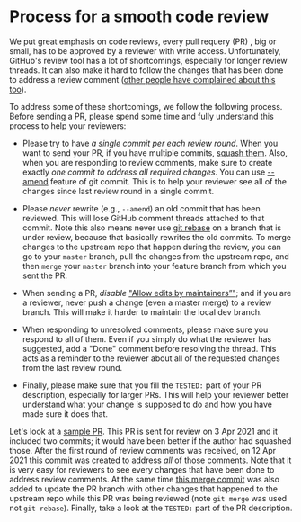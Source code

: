 # Process for a smooth code review

We put great emphasis on code reviews, every pull requery (PR) , big or small,
has to be approved by a reviewer with write access. Unfortunately, GitHub's
review tool has a lot of shortcomings, especially for longer review threads.
It can also make it hard to follow the changes that has been done to address
a review comment
([other people have complained about this too](https://github.com/github-community/community/discussions/9956)).

To address some of these shortcomings, we follow the following process. Before
sending a PR, please spend some time and fully understand this process to help
your reviewers:

- Please try to have _a single commit per each review round_. When you want
  to send your PR, if you have multiple commits,
  [squash them](https://stackoverflow.com/questions/5189560/how-to-squash-my-last-x-commits-together).
  Also, when you are responding to review comments, make sure to create exactly
  _one commit to address all required changes_. You can use
  [--amend](https://git-scm.com/docs/git-commit#Documentation/git-commit.txt---amend)
  feature of git commit. This is to help your reviewer see all of the changes
  since last review round in a single commit.

- Please _never_ rewrite (e.g., `--amend`) an old commit that has been reviewed.
  This will lose GitHub comment threads attached to that commit.
  Note this also means never use
  [git rebase](https://git-scm.com/docs/git-rebase) on a branch that is under
  review, because that basically rewrites the old commits.
  To merge changes to the upstream repo that happen during the review,
  you can go to your `master` branch, pull the changes from the upstream
  repo, and then `merge` your `master` branch into your feature branch from
  which you sent the PR.

- When sending a PR, _disable_ ["Allow edits by maintainers”"](https://docs.github.com/en/pull-requests/collaborating-with-pull-requests/working-with-forks/allowing-changes-to-a-pull-request-branch-created-from-a-fork);
  and if you are a reviewer, never push a change (even a master merge) to a
  review branch. This will make it harder to maintain the local dev branch.

- When responding to unresolved comments, please make sure you respond to all of
  them. Even if you simply do what the reviewer has suggested, add a "Done"
  comment before resolving the thread. This acts as a reminder to the reviewer
  about all of the requested changes from the last review round.

- Finally, please make sure that you fill the `TESTED:` part of your PR
  description, especially for larger PRs. This will help your reviewer better
  understand what your change is supposed to do and how you have made sure it
  does that.

Let's look at a [sample PR](https://github.com/GoogleCloudPlatform/openmrs-fhir-analytics/pull/152).
This PR is sent for review on 3 Apr 2021 and it included two commits; it
would have been better if the author had squashed those. After the first round
of review comments was received, on 12 Apr 2021
[this commit](https://github.com/GoogleCloudPlatform/openmrs-fhir-analytics/pull/152/commits/ff6b787190454ff2f61900d0f2f8d5a432e4d147)
was created to address _all_ of those comments. Note that it is very easy for
reviewers to see every changes that have been done to address review comments.
At the same time
[this merge commit](https://github.com/GoogleCloudPlatform/openmrs-fhir-analytics/pull/152/commits/a60f82cc72569d517b71b2f40092c3655acef5b0)
was also added to update the PR branch with other changes that happened to the
upstream repo while this PR was being reviewed (note `git merge` was used
not `git rebase`). Finally, take a look at the `TESTED:` part of the PR
description.